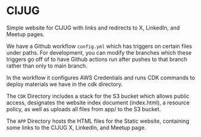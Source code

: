 # CIJUG
Simple website for CIJUG with links and redirects to X, LinkedIn, and Meetup pages.

We have a Github workflow `config.yml` which has triggers on certain files under paths.
For development, you can modify the branches which these triggers go off of to have Github actions run after pushes to that branch rather than only to main branch.

In the workflow it configures AWS Credentials and runs CDK commands to deploy materials we have in the cdk directory. 

The `CDK` Directory includes a stack for the S3 bucket which allows public access, designates the website index document (index.html), a resource policy, as well as uploads all files from app/ to the S3 bucket.

The `APP` Directory hosts the HTML files for the Static website, containing some links to the CIJUG X, LinkedIn, and Meetup page.
